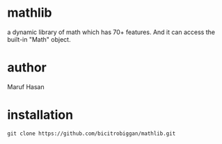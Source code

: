 # mathlib
a dynamic library of math which has 70+ features. And it can access the built-in "Math" object.
# author
Maruf Hasan
# installation
```
git clone https://github.com/bicitrobiggan/mathlib.git
```


